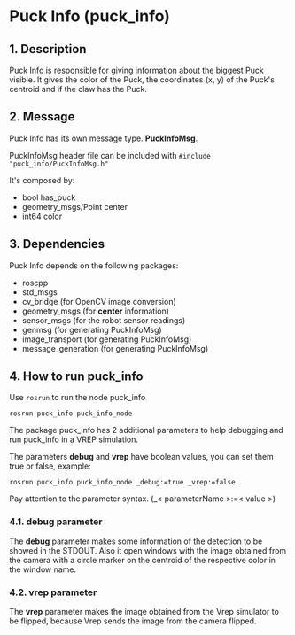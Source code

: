 # Puck Info (puck_info)

## 1. Description

Puck Info is responsible for giving information about the biggest Puck visible.
It gives the color of the Puck, the coordinates (x, y) of the Puck's centroid and if the claw has the Puck.

## 2. Message

Puck Info has its own message type. **PuckInfoMsg**.

PuckInfoMsg header file can be included with `#include "puck_info/PuckInfoMsg.h"`

It's composed by:

- bool has_puck
- geometry_msgs/Point center
- int64 color

## 3. Dependencies

Puck Info depends on the following packages:

- roscpp
- std_msgs
- cv_bridge 		(for OpenCV image conversion)
- geometry_msgs 	(for __center__ information)
- sensor_msgs 		(for the robot sensor readings)
- genmsg		(for generating PuckInfoMsg)
- image_transport	(for generating PuckInfoMsg)
- message_generation	(for generating PuckInfoMsg)

## 4. How to run puck_info

Use `rosrun` to run the node puck_info

```commandline
rosrun puck_info puck_info_node
```

The package puck_info has 2 additional parameters to help debugging and run puck_info
in a VREP simulation.

The parameters __debug__ and __vrep__ have boolean values, you can set them true or false, 
example:

```commandline
rosrun puck_info puck_info_node _debug:=true _vrep:=false
```

Pay attention to the parameter syntax. (_< parameterName >:=< value >)

  ### 4.1. debug parameter

The __debug__ parameter makes some information of the detection to be showed in the STDOUT.
Also it open windows with the image obtained from the camera with a circle marker on the 
centroid of the respective color in the window name.

  ### 4.2. vrep parameter

The __vrep__ parameter makes the image obtained from the Vrep simulator to be flipped, because
Vrep sends the image from the camera flipped.

